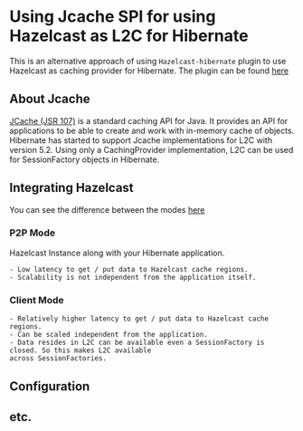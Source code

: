 # Using Jcache SPI for using Hazelcast as L2C for Hibernate

This is an alternative approach of using `Hazelcast-hibernate` plugin to use Hazelcast as caching provider for Hibernate.
The plugin can be found [here](www.github.com/hazelcast/hazelcast/hibernate5)

## About Jcache

[JCache (JSR 107)](https://www.javadoc.io/doc/javax.cache/cache-api/1.1.1) is a standard caching API for Java. 
It provides an API for applications to be able to create and work with in-memory cache of objects. Hibernate has 
started to support Jcache implementations for L2C with version 5.2. Using only a CachingProvider implementation,
L2C can be used for SessionFactory objects in Hibernate. 

## Integrating Hazelcast

You can see the difference between the modes [here](https://hazelcast.zendesk.com/hc/en-us/articles/115004441586-What-s-the-difference-between-client-server-vs-embedded-topologies-)

### P2P Mode

Hazelcast Instance along with your Hibernate application.

    - Low latency to get / put data to Hazelcast cache regions.
    - Scalability is not independent from the application itself.

### Client Mode

    - Relatively higher latency to get / put data to Hazelcast cache regions.
    - Can be scaled independent from the application. 
    - Data resides in L2C can be available even a SessionFactory is closed. So this makes L2C available
    across SessionFactories.

 ## Configuration
 
 ## etc. 

